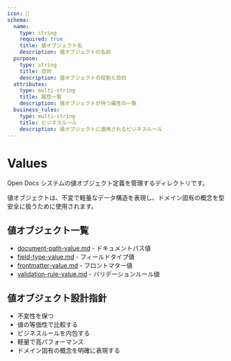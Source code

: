 ```yaml
---
icon: 💎
schema:
  name:
    type: string
    required: true
    title: 値オブジェクト名
    description: 値オブジェクトの名前
  purpose:
    type: string
    title: 目的
    description: 値オブジェクトの役割と目的
  attributes:
    type: multi-string
    title: 属性一覧
    description: 値オブジェクトが持つ属性の一覧
  business_rules:
    type: multi-string
    title: ビジネスルール
    description: 値オブジェクトに適用されるビジネスルール
---
```


# Values

Open Docs システムの値オブジェクト定義を管理するディレクトリです。

値オブジェクトは、不変で軽量なデータ構造を表現し、ドメイン固有の概念を型安全に扱うために使用されます。

## 値オブジェクト一覧

- [document-path-value.md](./document-path-value.md) - ドキュメントパス値
- [field-type-value.md](./field-type-value.md) - フィールドタイプ値
- [frontmatter-value.md](./frontmatter-value.md) - フロントマター値
- [validation-rule-value.md](./validation-rule-value.md) - バリデーションルール値

## 値オブジェクト設計指針

- 不変性を保つ
- 値の等価性で比較する
- ビジネスルールを内包する
- 軽量で高パフォーマンス
- ドメイン固有の概念を明確に表現する
